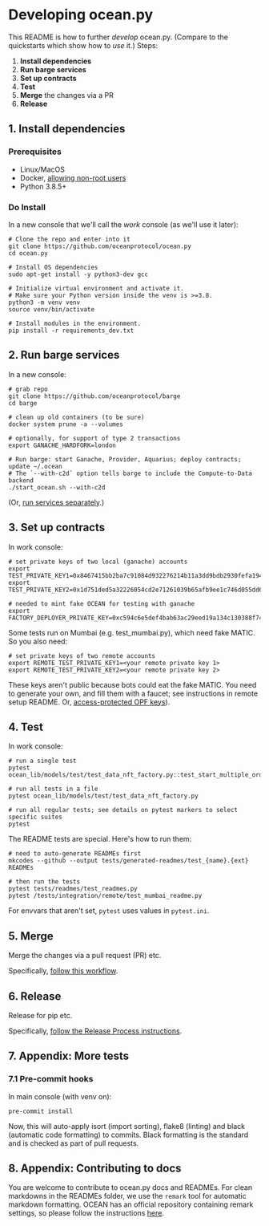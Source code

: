 <!--
Copyright 2023 Ocean Protocol Foundation
SPDX-License-Identifier: Apache-2.0
-->

# Developing ocean.py

This README is how to further _develop_ ocean.py. (Compare to the quickstarts which show how to _use_ it.)
Steps:

1.  **Install dependencies**
2.  **Run barge services**
3.  **Set up contracts**
4.  **Test**
5.  **Merge** the changes via a PR
6.  **Release**

## 1. Install dependencies

### Prerequisites

-   Linux/MacOS
-   Docker, [allowing non-root users](https://www.thegeekdiary.com/run-docker-as-a-non-root-user/)
-   Python 3.8.5+

### Do Install

In a new console that we'll call the _work_ console (as we'll use it later):

```console
# Clone the repo and enter into it
git clone https://github.com/oceanprotocol/ocean.py
cd ocean.py

# Install OS dependencies
sudo apt-get install -y python3-dev gcc

# Initialize virtual environment and activate it.
# Make sure your Python version inside the venv is >=3.8.
python3 -m venv venv
source venv/bin/activate

# Install modules in the environment.
pip install -r requirements_dev.txt
```

## 2. Run barge services

In a new console:

```console
# grab repo
git clone https://github.com/oceanprotocol/barge
cd barge

# clean up old containers (to be sure)
docker system prune -a --volumes

# optionally, for support of type 2 transactions
export GANACHE_HARDFORK=london

# Run barge: start Ganache, Provider, Aquarius; deploy contracts; update ~/.ocean
# The `--with-c2d` option tells barge to include the Compute-to-Data backend
./start_ocean.sh --with-c2d
```

(Or, [run services separately](services.md).)

## 3. Set up contracts

In work console:

```console
# set private keys of two local (ganache) accounts
export TEST_PRIVATE_KEY1=0x8467415bb2ba7c91084d932276214b11a3dd9bdb2930fefa194b666dd8020b99
export TEST_PRIVATE_KEY2=0x1d751ded5a32226054cd2e71261039b65afb9ee1c746d055dd699b1150a5befc

# needed to mint fake OCEAN for testing with ganache
export FACTORY_DEPLOYER_PRIVATE_KEY=0xc594c6e5def4bab63ac29eed19a134c130388f74f019bc74b8f4389df2837a58
```

Some tests run on Mumbai (e.g. test_mumbai.py), which need fake MATIC. So you also need:
```console
# set private keys of two remote accounts
export REMOTE_TEST_PRIVATE_KEY1=<your remote private key 1>
export REMOTE_TEST_PRIVATE_KEY2=<your remote private key 2>
```

These keys aren't public because bots could eat the fake MATIC. You need to generate your own, and fill them with a faucet; see instructions in remote setup README. Or, [access-protected OPF keys](https://github.com/oceanprotocol/private-keys/blob/main/README.md)).

## 4. Test

In work console:
```console
# run a single test
pytest ocean_lib/models/test/test_data_nft_factory.py::test_start_multiple_order

# run all tests in a file
pytest ocean_lib/models/test/test_data_nft_factory.py

# run all regular tests; see details on pytest markers to select specific suites
pytest
```

The README tests are special. Here's how to run them:
```console
# need to auto-generate READMEs first
mkcodes --github --output tests/generated-readmes/test_{name}.{ext} READMEs

# then run the tests
pytest tests/readmes/test_readmes.py
pytest /tests/integration/remote/test_mumbai_readme.py
```

For envvars that aren't set, `pytest` uses values in `pytest.ini`.


## 5. Merge

Merge the changes via a pull request (PR) etc.

Specifically, [follow this workflow](https://docs.oceanprotocol.com/concepts/contributing/#fix-or-improve-core-software).

## 6. Release

Release for pip etc.

Specifically, [follow the Release Process instructions](./release-process.md).

## 7. Appendix: More tests

### 7.1 Pre-commit hooks

In main console (with venv on):

```console
pre-commit install
```

Now, this will auto-apply isort (import sorting), flake8 (linting) and black (automatic code formatting) to commits. Black formatting is the standard and is checked as part of pull requests.

## 8. Appendix: Contributing to docs

You are welcome to contribute to ocean.py docs and READMEs. For clean markdowns in the READMEs folder, we use the `remark` tool for automatic markdown formatting.
OCEAN has an official repository containing remark settings, so please follow the instructions [here](https://github.com/oceanprotocol/ocean-remark).
